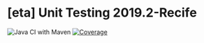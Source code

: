 # [eta] Unit Testing 2019.2-Recife
![Java CI with Maven](https://github.com/cesar-school/eta-unit-testing-2019.2-Recife/workflows/Java%20CI%20with%20Maven/badge.svg)
[![Coverage](https://sonarcloud.io/api/project_badges/measure?project=cesar-school_eta-unit-testing-2019.2-Recife&metric=coverage)](https://sonarcloud.io/dashboard?id=cesar-school_eta-unit-testing-2019.2-Recife)
